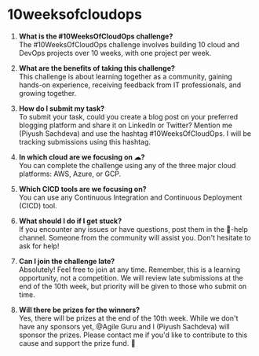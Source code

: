 # 10weeksofcloudops

1) **What is the #10WeeksOfCloudOps challenge?**  
   The #10WeeksOfCloudOps challenge involves building 10 cloud and DevOps projects over 10 weeks, with one project per week.

2) **What are the benefits of taking this challenge?**  
   This challenge is about learning together as a community, gaining hands-on experience, receiving feedback from IT professionals, and growing together.

3) **How do I submit my task?**  
   To submit your task, could you create a blog post on your preferred blogging platform and share it on LinkedIn or Twitter? Mention me (Piyush Sachdeva) and use the hashtag #10WeeksOfCloudOps. I will be tracking submissions using this hashtag.

4) **In which cloud are we focusing on ☁?**  
   You can complete the challenge using any of the three major cloud platforms: AWS, Azure, or GCP.

5) **Which CICD tools are we focusing on?**  
   You can use any Continuous Integration and Continuous Deployment (CICD) tool.

6) **What should I do if I get stuck?**  
   If you encounter any issues or have questions, post them in the 📕-help channel. Someone from the community will assist you. Don't hesitate to ask for help!

7) **Can I join the challenge late?**  
   Absolutely! Feel free to join at any time. Remember, this is a learning opportunity, not a competition. We will review late submissions at the end of the 10th week, but priority will be given to those who submit on time.

8) **Will there be prizes for the winners?**  
   Yes, there will be prizes at the end of the 10th week. While we don't have any sponsors yet, @Agile Guru and I (Piyush Sachdeva) will sponsor the prizes. Please contact me if you'd like to contribute to this cause and support the prize fund. 🎁
